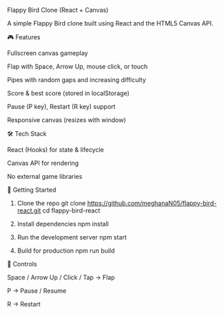 Flappy Bird Clone (React + Canvas)

A simple Flappy Bird clone built using React and the HTML5 Canvas API.

🎮 Features

Fullscreen canvas gameplay

Flap with Space, Arrow Up, mouse click, or touch

Pipes with random gaps and increasing difficulty

Score & best score (stored in localStorage)

Pause (P key), Restart (R key) support

Responsive canvas (resizes with window)

🛠️ Tech Stack

React (Hooks) for state & lifecycle

Canvas API for rendering

No external game libraries

🚀 Getting Started

1. Clone the repo
   git clone https://github.com/meghanaN05/flappy-bird-react.git
   cd flappy-bird-react

2. Install dependencies
   npm install

3. Run the development server
   npm start

4. Build for production
   npm run build

🎯 Controls

Space / Arrow Up / Click / Tap → Flap

P → Pause / Resume

R → Restart
